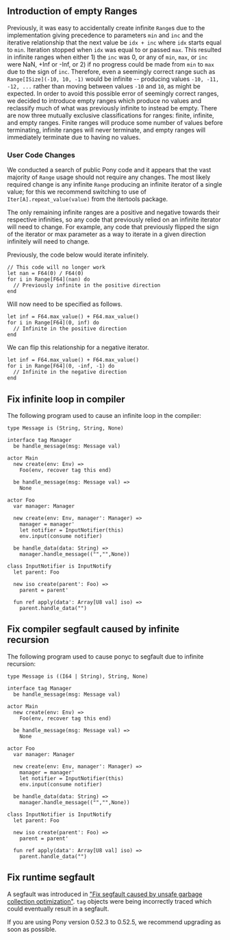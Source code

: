 ## Introduction of empty Ranges

Previously, it was easy to accidentally create infinite `Range`s due to the implementation giving precedence to parameters `min` and `inc` and the iterative relationship that the next value be `idx + inc` where `idx` starts equal to `min`. Iteration stopped when `idx` was equal to or passed `max`. This resulted in infinite ranges when either 1) the `inc` was 0, or any of `min`, `max`, or `inc` were NaN, +Inf or -Inf, or 2) if no progress could be made from `min` to `max` due to the sign of `inc`. Therefore, even a seemingly correct range such as `Range[ISize](-10, 10, -1)` would be infinite -- producing values `-10, -11, -12, ...` rather than moving between values `-10` and `10`, as might be expected. In order to avoid this possible error of seemingly correct ranges, we decided to introduce empty ranges which produce no values and reclassify much of what was previously infinite to instead be empty. There are now three mutually exclusive classifications for ranges: finite, infinite, and empty ranges. Finite ranges will produce some number of values before terminating, infinite ranges will never terminate, and empty ranges will immediately terminate due to having no values.

### User Code Changes

We conducted a search of public Pony code and it appears that the vast majority of `Range` usage should not require any changes. The most likely required change is any infinite `Range` producing an infinite iterator of a single value; for this we recommend switching to use of `Iter[A].repeat_value(value)` from the itertools package.

The only remaining infinite ranges are a positive and negative towards their respective infinities, so any code that previously relied on an infinite iterator will need to change. For example, any code that previously flipped the sign of the iterator or max parameter as a way to iterate in a given direction infinitely will need to change.

Previously, the code below would iterate infinitely.

```pony
// This code will no longer work
let nan = F64(0) / F64(0)
for i in Range[F64](nan) do
  // Previously infinite in the positive direction
end
```

Will now need to be specified as follows.

```pony
let inf = F64.max_value() + F64.max_value()
for i in Range[F64](0, inf) do
  // Infinite in the positive direction
end
```

We can flip this relationship for a negative iterator.

```pony
let inf = F64.max_value() + F64.max_value()
for i in Range[F64](0, -inf, -1) do
  // Infinite in the negative direction
end
```

## Fix infinite loop in compiler

The following program used to cause an infinite loop in the compiler:

```pony
type Message is (String, String, None)

interface tag Manager
  be handle_message(msg: Message val)

actor Main
  new create(env: Env) =>
    Foo(env, recover tag this end)

  be handle_message(msg: Message val) =>
    None

actor Foo
  var manager: Manager

  new create(env: Env, manager': Manager) =>
    manager = manager'
    let notifier = InputNotifier(this)
    env.input(consume notifier)

  be handle_data(data: String) =>
    manager.handle_message(("","",None))

class InputNotifier is InputNotify
  let parent: Foo

  new iso create(parent': Foo) =>
    parent = parent'

  fun ref apply(data': Array[U8 val] iso) =>
    parent.handle_data("")
```

## Fix compiler segfault caused by infinite recursion

The following program used to cause ponyc to segfault due to infinite recursion:

```pony
type Message is ((I64 | String), String, None)

interface tag Manager
  be handle_message(msg: Message val)

actor Main
  new create(env: Env) =>
    Foo(env, recover tag this end)

  be handle_message(msg: Message val) =>
    None

actor Foo
  var manager: Manager

  new create(env: Env, manager': Manager) =>
    manager = manager'
    let notifier = InputNotifier(this)
    env.input(consume notifier)

  be handle_data(data: String) =>
    manager.handle_message(("","",None))

class InputNotifier is InputNotify
  let parent: Foo

  new iso create(parent': Foo) =>
    parent = parent'

  fun ref apply(data': Array[U8 val] iso) =>
    parent.handle_data("")
```

## Fix runtime segfault

A segfault was introduced in ["Fix segfault caused by unsafe garbage collection optimization"](https://github.com/ponylang/ponyc/pull/4256). `tag` objects were being incorrectly traced which could eventually result in a segfault.

If you are using Pony version 0.52.3 to 0.52.5, we recommend upgrading as soon as possible.

